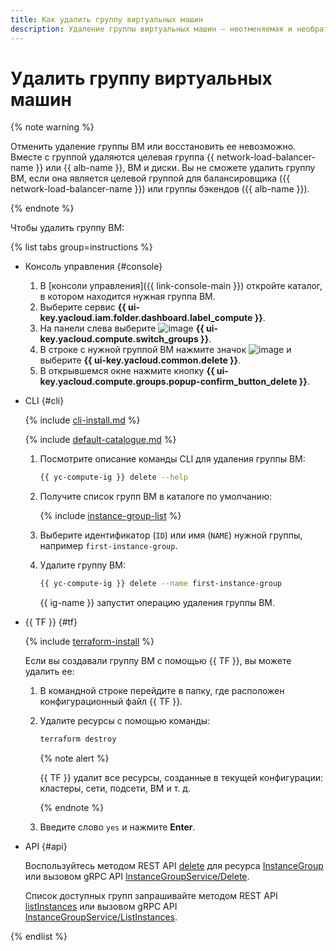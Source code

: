 ```yaml
---
title: Как удалить группу виртуальных машин
description: Удаление группы виртуальных машин — неотменяемая и необратимая операция, восстановить удаленную группу невозможно. Вместе с группой удаляются целевая группа {{ network-load-balancer-name }}, виртуальные машины и диски. Чтобы удалить группу виртуальных машин, откройте страницу каталога в консоли управления. Выберите сервис {{ compute-full-name }}. На странице Виртуальные машины перейдите на вкладку Группы виртуальных машин. Выберите пункт Удалить.
---
```


# Удалить группу виртуальных машин

{% note warning %}

Отменить удаление группы ВМ или восстановить ее невозможно. Вместе с группой удаляются целевая группа {{ network-load-balancer-name }} или {{ alb-name }}, ВМ и диски. Вы не сможете удалить группу ВМ, если она является целевой группой для балансировщика ({{ network-load-balancer-name }}) или группы бэкендов ({{ alb-name }}).

{% endnote %}

Чтобы удалить группу ВМ:

{% list tabs group=instructions %}

- Консоль управления {#console}

  1. В [консоли управления]({{ link-console-main }}) откройте каталог, в котором находится нужная группа ВМ.
  1. Выберите сервис **{{ ui-key.yacloud.iam.folder.dashboard.label_compute }}**.
  1. На панели слева выберите ![image](../../../_assets/console-icons/layers-3-diagonal.svg) **{{ ui-key.yacloud.compute.switch_groups }}**.
  1. В строке с нужной группой ВМ нажмите значок ![image](../../../_assets/console-icons/ellipsis.svg) и выберите **{{ ui-key.yacloud.common.delete }}**.
  1. В открывшемся окне нажмите кнопку **{{ ui-key.yacloud.compute.groups.popup-confirm_button_delete }}**.

- CLI {#cli}

  {% include [cli-install.md](../../../_includes/cli-install.md) %}

  {% include [default-catalogue.md](../../../_includes/default-catalogue.md) %}

  1. Посмотрите описание команды CLI для удаления группы ВМ:

     ```bash
     {{ yc-compute-ig }} delete --help
     ```

  1. Получите список групп ВМ в каталоге по умолчанию:

     {% include [instance-group-list](../../../_includes/instance-groups/instance-group-list.md) %}

  1. Выберите идентификатор (`ID`) или имя (`NAME`) нужной группы, например `first-instance-group`.
  1. Удалите группу ВМ:

     ```bash
     {{ yc-compute-ig }} delete --name first-instance-group
     ```

     {{ ig-name }} запустит операцию удаления группы ВМ.

- {{ TF }} {#tf}

  {% include [terraform-install](../../../_includes/terraform-install.md) %}

  Если вы создавали группу ВМ с помощью {{ TF }}, вы можете удалить ее:
  1. В командной строке перейдите в папку, где расположен конфигурационный файл {{ TF }}.
  1. Удалите ресурсы с помощью команды:

     ```bash
     terraform destroy
     ```

     {% note alert %}

     {{ TF }} удалит все ресурсы, созданные в текущей конфигурации: кластеры, сети, подсети, ВМ и т. д.

     {% endnote %}

  1. Введите слово `yes` и нажмите **Enter**.

- API {#api}

  Воспользуйтесь методом REST API [delete](../../instancegroup/api-ref/InstanceGroup/delete.md) для ресурса [InstanceGroup](../../instancegroup/api-ref/InstanceGroup/index.md) или вызовом gRPC API [InstanceGroupService/Delete](../../instancegroup/api-ref/grpc/InstanceGroup/delete.md).

  Список доступных групп запрашивайте методом REST API [listInstances](../../instancegroup/api-ref/InstanceGroup/listInstances.md) или вызовом gRPC API [InstanceGroupService/ListInstances](../../instancegroup/api-ref/grpc/InstanceGroup/listInstances.md).

{% endlist %}